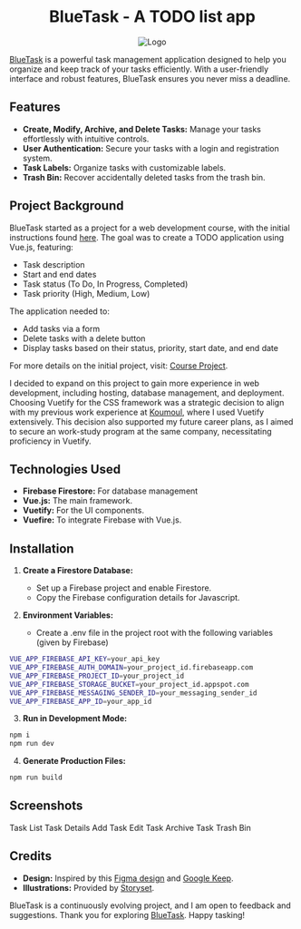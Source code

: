 <div align="center">

# BlueTask - A TODO list app

![Logo](https://github.com/BatLeDev/bluetask-webapp/blob/master/src/assets/logo.png)

</div>

[BlueTask](bluetask.batledev.com) is a powerful task management application designed to help you organize and keep track of your tasks efficiently. With a user-friendly interface and robust features, BlueTask ensures you never miss a deadline.

## Features
- **Create, Modify, Archive, and Delete Tasks:** Manage your tasks effortlessly with intuitive controls.
- **User Authentication:** Secure your tasks with a login and registration system.
- **Task Labels:** Organize tasks with customizable labels.
- **Trash Bin:** Recover accidentally deleted tasks from the trash bin.

## Project Background
BlueTask started as a project for a web development course, with the initial instructions found [here](https://matthieu495.gitlab.io/r4.a.10/section/tp4/). The goal was to create a TODO application using Vue.js, featuring:

- Task description
- Start and end dates
- Task status (To Do, In Progress, Completed)
- Task priority (High, Medium, Low)

The application needed to:

- Add tasks via a form
- Delete tasks with a delete button
- Display tasks based on their status, priority, start date, and end date
  
For more details on the initial project, visit: [Course Project](https://matthieu495.gitlab.io/r4.a.10/section/tp4/).


I decided to expand on this project to gain more experience in web development, including hosting, database management, and deployment. Choosing Vuetify for the CSS framework was a strategic decision to align with my previous work experience at [Koumoul](https://github.com/koumoul-dev), where I used Vuetify extensively. This decision also supported my future career plans, as I aimed to secure an work-study program at the same company, necessitating proficiency in Vuetify.

## Technologies Used
- **Firebase Firestore:** For database management
- **Vue.js:** The main framework.
- **Vuetify:** For the UI components.
- **Vuefire:** To integrate Firebase with Vue.js.

## Installation
1. **Create a Firestore Database:**
   - Set up a Firebase project and enable Firestore.
   - Copy the Firebase configuration details for Javascript.

2. **Environment Variables:**
   - Create a .env file in the project root with the following variables (given by Firebase)
```bash
VUE_APP_FIREBASE_API_KEY=your_api_key
VUE_APP_FIREBASE_AUTH_DOMAIN=your_project_id.firebaseapp.com
VUE_APP_FIREBASE_PROJECT_ID=your_project_id
VUE_APP_FIREBASE_STORAGE_BUCKET=your_project_id.appspot.com
VUE_APP_FIREBASE_MESSAGING_SENDER_ID=your_messaging_sender_id
VUE_APP_FIREBASE_APP_ID=your_app_id
```

3. **Run in Development Mode:**
```bash
npm i
npm run dev
```

4. **Generate Production Files:**
```bash
npm run build
```

## Screenshots
Task List
Task Details
Add Task
Edit Task
Archive Task
Trash Bin

## Credits
- **Design:** Inspired by this [Figma design](https://www.figma.com/community/file/1336799126437101680) and [Google Keep](https://keep.google.com/u/0/#home).
- **Illustrations:** Provided by [Storyset](https://storyset.com).

BlueTask is a continuously evolving project, and I am open to feedback and suggestions.
Thank you for exploring [BlueTask](bluetask.batledev.com). Happy tasking!
